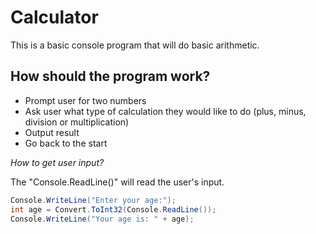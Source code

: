 # Calculator
This is a basic console program that will do basic arithmetic.

## How should the program work?
- Prompt user for two numbers
- Ask user what type of calculation they would like to do (plus, minus, division or multiplication)
- Output result
- Go back to the start

*How to get user input?*

The "Console.ReadLine()" will read the user's input.

```c#
Console.WriteLine("Enter your age:");
int age = Convert.ToInt32(Console.ReadLine());
Console.WriteLine("Your age is: " + age);
```
